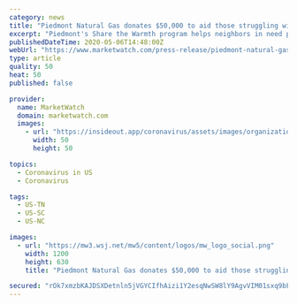 ```yaml
---
category: news
title: "Piedmont Natural Gas donates $50,000 to aid those struggling with utility bills during COVID-19 in North Carolina, South Carolina, Tennessee"
excerpt: "Piedmont's Share the Warmth program helps neighbors in need pay their energy bills, regardless of their home's energy source – whether it's natural gas, propane, oil or electric. Despite its name, the program is available year-round,"
publishedDateTime: 2020-05-06T14:48:00Z
webUrl: "https://www.marketwatch.com/press-release/piedmont-natural-gas-donates-50000-to-aid-those-struggling-with-utility-bills-during-covid-19-in-north-carolina-south-carolina-tennessee-2020-05-06"
type: article
quality: 50
heat: 50
published: false

provider:
  name: MarketWatch
  domain: marketwatch.com
  images:
    - url: "https://insideout.app/coronavirus/assets/images/organizations/marketwatch.com-50x50.jpg"
      width: 50
      height: 50

topics:
  - Coronavirus in US
  - Coronavirus

tags:
  - US-TN
  - US-SC
  - US-NC

images:
  - url: "https://mw3.wsj.net/mw5/content/logos/mw_logo_social.png"
    width: 1200
    height: 630
    title: "Piedmont Natural Gas donates $50,000 to aid those struggling with utility bills during COVID-19 in North Carolina, South Carolina, Tennessee"

secured: "rOk7xmzbKAJDSXDetnln5jVGYCIfhAizi1Y2esqNwSW8lY9AgvVIM01sxq9bFN6VMnXYZzIY3opCwwXAu8UETwU1HIQ9t54Vs1QZC9ZjDWWiQ8KXkHVxULpCKeh33p1ro7yieHOam53DZKvxMbMZgpIJSouoKMyzp4jxzOpEQe+WJdUDOhDpQrp715QR3KlCWaUnpEqqUoAAjadn4MRle6iLGBLZ3u7KOo9L8RKOcFcXljtFih5anIiKIsbHliaS2g5sFJs476TW51IzeNrn67LLAeS4yPx72rfJnGCdbj+jEgtRuF8fjjfAk92FqYuI;w7DmcvqftgRMkbIgTXgxqw=="
---
```



